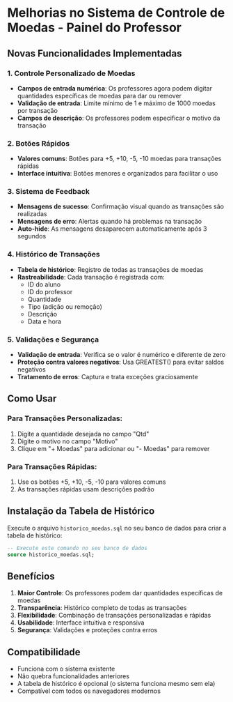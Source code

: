 # Melhorias no Sistema de Controle de Moedas - Painel do Professor

## Novas Funcionalidades Implementadas

### 1. Controle Personalizado de Moedas
- **Campos de entrada numérica**: Os professores agora podem digitar quantidades específicas de moedas para dar ou remover
- **Validação de entrada**: Limite mínimo de 1 e máximo de 1000 moedas por transação
- **Campos de descrição**: Os professores podem especificar o motivo da transação

### 2. Botões Rápidos
- **Valores comuns**: Botões para +5, +10, -5, -10 moedas para transações rápidas
- **Interface intuitiva**: Botões menores e organizados para facilitar o uso

### 3. Sistema de Feedback
- **Mensagens de sucesso**: Confirmação visual quando as transações são realizadas
- **Mensagens de erro**: Alertas quando há problemas na transação
- **Auto-hide**: As mensagens desaparecem automaticamente após 3 segundos

### 4. Histórico de Transações
- **Tabela de histórico**: Registro de todas as transações de moedas
- **Rastreabilidade**: Cada transação é registrada com:
  - ID do aluno
  - ID do professor
  - Quantidade
  - Tipo (adição ou remoção)
  - Descrição
  - Data e hora

### 5. Validações e Segurança
- **Validação de entrada**: Verifica se o valor é numérico e diferente de zero
- **Proteção contra valores negativos**: Usa GREATEST() para evitar saldos negativos
- **Tratamento de erros**: Captura e trata exceções graciosamente

## Como Usar

### Para Transações Personalizadas:
1. Digite a quantidade desejada no campo "Qtd"
2. Digite o motivo no campo "Motivo"
3. Clique em "+ Moedas" para adicionar ou "- Moedas" para remover

### Para Transações Rápidas:
1. Use os botões +5, +10, -5, -10 para valores comuns
2. As transações rápidas usam descrições padrão

## Instalação da Tabela de Histórico

Execute o arquivo `historico_moedas.sql` no seu banco de dados para criar a tabela de histórico:

```sql
-- Execute este comando no seu banco de dados
source historico_moedas.sql;
```

## Benefícios

1. **Maior Controle**: Os professores podem dar quantidades específicas de moedas
2. **Transparência**: Histórico completo de todas as transações
3. **Flexibilidade**: Combinação de transações personalizadas e rápidas
4. **Usabilidade**: Interface intuitiva e responsiva
5. **Segurança**: Validações e proteções contra erros

## Compatibilidade

- Funciona com o sistema existente
- Não quebra funcionalidades anteriores
- A tabela de histórico é opcional (o sistema funciona mesmo sem ela)
- Compatível com todos os navegadores modernos
